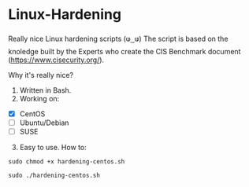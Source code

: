 # Linux-Hardening
Really nice Linux hardening scripts (ဖ ͜  ဖ)
The script is based on the knoledge built by the Experts who create the CIS Benchmark document (https://www.cisecurity.org/).

Why it's really nice?
1. Written in Bash.
2. Working on:
- [x] CentOS
- [ ] Ubuntu/Debian
- [ ] SUSE
3. Easy to use.
How to:

`sudo chmod +x hardening-centos.sh`

`sudo ./hardening-centos.sh`
